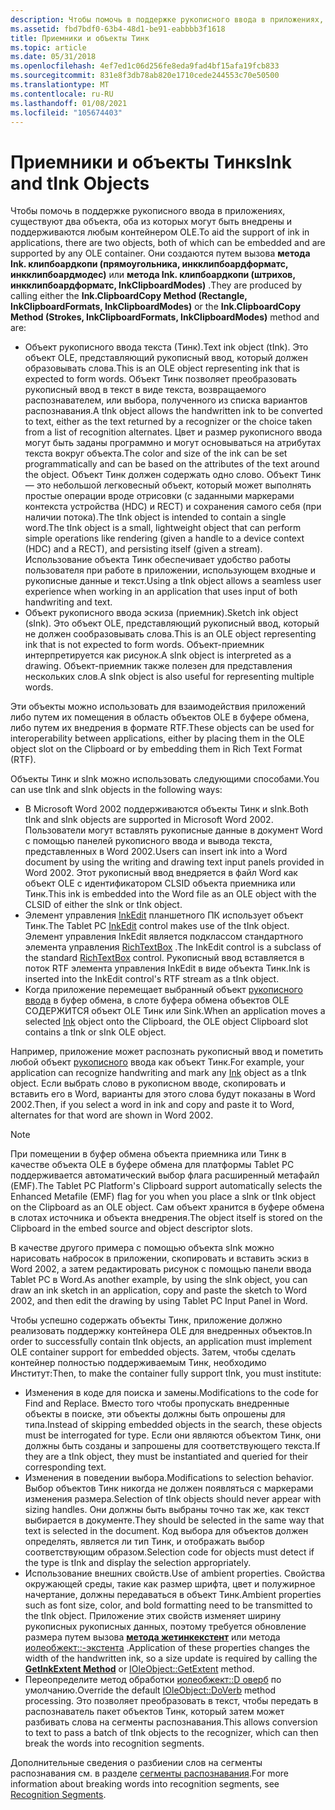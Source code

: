 ```yaml
---
description: Чтобы помочь в поддержке рукописного ввода в приложениях, существуют два объекта, оба из которых могут быть внедрены и поддерживаются любым контейнером OLE.
ms.assetid: fbd7bdf0-63b4-48d1-be91-eabbbb3f1618
title: Приемники и объекты Тинк
ms.topic: article
ms.date: 05/31/2018
ms.openlocfilehash: 4ef7ed1c06d256fe8eda9fad4bf15afa19fcb833
ms.sourcegitcommit: 831e8f3db78ab820e1710cede244553c70e50500
ms.translationtype: MT
ms.contentlocale: ru-RU
ms.lasthandoff: 01/08/2021
ms.locfileid: "105674403"
---
```

# <a name="sink-and-tink-objects"></a><span data-ttu-id="6a124-103">Приемники и объекты Тинк</span><span class="sxs-lookup"><span data-stu-id="6a124-103">sInk and tInk Objects</span></span>

<span data-ttu-id="6a124-104">Чтобы помочь в поддержке рукописного ввода в приложениях, существуют два объекта, оба из которых могут быть внедрены и поддерживаются любым контейнером OLE.</span><span class="sxs-lookup"><span data-stu-id="6a124-104">To aid the support of ink in applications, there are two objects, both of which can be embedded and are supported by any OLE container.</span></span> <span data-ttu-id="6a124-105">Они создаются путем вызова **метода Ink. клипбоардкопи (прямоугольника, инкклипбоардформатс, инкклипбоардмодес)** или **метода Ink. клипбоардкопи (штрихов, инкклипбоардформатс, InkClipboardModes)** .</span><span class="sxs-lookup"><span data-stu-id="6a124-105">They are produced by calling either the **Ink.ClipboardCopy Method (Rectangle, InkClipboardFormats, InkClipboardModes)** or the **Ink.ClipboardCopy Method (Strokes, InkClipboardFormats, InkClipboardModes)** method and are:</span></span>

-   <span data-ttu-id="6a124-106">Объект рукописного ввода текста (Тинк).</span><span class="sxs-lookup"><span data-stu-id="6a124-106">Text ink object (tInk).</span></span> <span data-ttu-id="6a124-107">Это объект OLE, представляющий рукописный ввод, который должен образовывать слова.</span><span class="sxs-lookup"><span data-stu-id="6a124-107">This is an OLE object representing ink that is expected to form words.</span></span> <span data-ttu-id="6a124-108">Объект Тинк позволяет преобразовать рукописный ввод в текст в виде текста, возвращаемого распознавателем, или выбора, полученного из списка вариантов распознавания.</span><span class="sxs-lookup"><span data-stu-id="6a124-108">A tInk object allows the handwritten ink to be converted to text, either as the text returned by a recognizer or the choice taken from a list of recognition alternates.</span></span> <span data-ttu-id="6a124-109">Цвет и размер рукописного ввода могут быть заданы программно и могут основываться на атрибутах текста вокруг объекта.</span><span class="sxs-lookup"><span data-stu-id="6a124-109">The color and size of the ink can be set programmatically and can be based on the attributes of the text around the object.</span></span> <span data-ttu-id="6a124-110">Объект Тинк должен содержать одно слово. Объект Тинк — это небольшой легковесный объект, который может выполнять простые операции вроде отрисовки (с заданными маркерами контекста устройства (HDC) и RECT) и сохранения самого себя (при наличии потока).</span><span class="sxs-lookup"><span data-stu-id="6a124-110">The tInk object is intended to contain a single word.The tInk object is a small, lightweight object that can perform simple operations like rendering (given a handle to a device context (HDC) and a RECT), and persisting itself (given a stream).</span></span> <span data-ttu-id="6a124-111">Использование объекта Тинк обеспечивает удобство работы пользователя при работе в приложении, использующем входные и рукописные данные и текст.</span><span class="sxs-lookup"><span data-stu-id="6a124-111">Using a tInk object allows a seamless user experience when working in an application that uses input of both handwriting and text.</span></span>
-   <span data-ttu-id="6a124-112">Объект рукописного ввода эскиза (приемник).</span><span class="sxs-lookup"><span data-stu-id="6a124-112">Sketch ink object (sInk).</span></span> <span data-ttu-id="6a124-113">Это объект OLE, представляющий рукописный ввод, который не должен сообразовывать слова.</span><span class="sxs-lookup"><span data-stu-id="6a124-113">This is an OLE object representing ink that is not expected to form words.</span></span> <span data-ttu-id="6a124-114">Объект-приемник интерпретируется как рисунок.</span><span class="sxs-lookup"><span data-stu-id="6a124-114">A sInk object is interpreted as a drawing.</span></span> <span data-ttu-id="6a124-115">Объект-приемник также полезен для представления нескольких слов.</span><span class="sxs-lookup"><span data-stu-id="6a124-115">A sInk object is also useful for representing multiple words.</span></span>

<span data-ttu-id="6a124-116">Эти объекты можно использовать для взаимодействия приложений либо путем их помещения в область объектов OLE в буфере обмена, либо путем их внедрения в формате RTF.</span><span class="sxs-lookup"><span data-stu-id="6a124-116">These objects can be used for interoperability between applications, either by placing them in the OLE object slot on the Clipboard or by embedding them in Rich Text Format (RTF).</span></span>

<span data-ttu-id="6a124-117">Объекты Тинк и sInk можно использовать следующими способами.</span><span class="sxs-lookup"><span data-stu-id="6a124-117">You can use tInk and sInk objects in the following ways:</span></span>

-   <span data-ttu-id="6a124-118">В Microsoft Word 2002 поддерживаются объекты Тинк и sInk.</span><span class="sxs-lookup"><span data-stu-id="6a124-118">Both tInk and sInk objects are supported in Microsoft Word 2002.</span></span> <span data-ttu-id="6a124-119">Пользователи могут вставлять рукописные данные в документ Word с помощью панелей рукописного ввода и вывода текста, представленных в Word 2002.</span><span class="sxs-lookup"><span data-stu-id="6a124-119">Users can insert ink into a Word document by using the writing and drawing text input panels provided in Word 2002.</span></span> <span data-ttu-id="6a124-120">Этот рукописный ввод внедряется в файл Word как объект OLE с идентификатором CLSID объекта приемника или Тинк.</span><span class="sxs-lookup"><span data-stu-id="6a124-120">This ink is embedded into the Word file as an OLE object with the CLSID of either the sInk or tInk object.</span></span>
-   <span data-ttu-id="6a124-121">Элемент управления [InkEdit](/previous-versions/ms552265(v=vs.100)) планшетного ПК использует объект Тинк.</span><span class="sxs-lookup"><span data-stu-id="6a124-121">The Tablet PC [InkEdit](/previous-versions/ms552265(v=vs.100)) control makes use of the tInk object.</span></span> <span data-ttu-id="6a124-122">Элемент управления InkEdit является подклассом стандартного элемента управления [RichTextBox](/dotnet/api/system.windows.forms.richtextbox?view=netcore-3.1) .</span><span class="sxs-lookup"><span data-stu-id="6a124-122">The InkEdit control is a subclass of the standard [RichTextBox](/dotnet/api/system.windows.forms.richtextbox?view=netcore-3.1) control.</span></span> <span data-ttu-id="6a124-123">Рукописный ввод вставляется в поток RTF элемента управления InkEdit в виде объекта Тинк.</span><span class="sxs-lookup"><span data-stu-id="6a124-123">Ink is inserted into the InkEdit control's RTF stream as a tInk object.</span></span>
-   <span data-ttu-id="6a124-124">Когда приложение перемещает выбранный объект [рукописного ввода](/previous-versions/aa515768(v=msdn.10)) в буфер обмена, в слоте буфера обмена объектов OLE СОДЕРЖИТСЯ объект OLE Тинк или Sink.</span><span class="sxs-lookup"><span data-stu-id="6a124-124">When an application moves a selected [Ink](/previous-versions/aa515768(v=msdn.10)) object onto the Clipboard, the OLE object Clipboard slot contains a tInk or sInk OLE object.</span></span>

<span data-ttu-id="6a124-125">Например, приложение может распознать рукописный ввод и пометить любой объект [рукописного](/previous-versions/aa515768(v=msdn.10)) ввода как объект Тинк.</span><span class="sxs-lookup"><span data-stu-id="6a124-125">For example, your application can recognize handwriting and mark any [Ink](/previous-versions/aa515768(v=msdn.10)) object as a tInk object.</span></span> <span data-ttu-id="6a124-126">Если выбрать слово в рукописном вводе, скопировать и вставить его в Word, варианты для этого слова будут показаны в Word 2002.</span><span class="sxs-lookup"><span data-stu-id="6a124-126">Then, if you select a word in ink and copy and paste it to Word, alternates for that word are shown in Word 2002.</span></span>

> [!Note]  
> <span data-ttu-id="6a124-127">При помещении в буфер обмена объекта приемника или Тинк в качестве объекта OLE в буфере обмена для платформы Tablet PC поддерживается автоматический выбор флага расширенный метафайл (EMF).</span><span class="sxs-lookup"><span data-stu-id="6a124-127">The Tablet PC Platform's Clipboard support automatically selects the Enhanced Metafile (EMF) flag for you when you place a sInk or tInk object on the Clipboard as an OLE object.</span></span> <span data-ttu-id="6a124-128">Сам объект хранится в буфере обмена в слотах источника и объекта внедрения.</span><span class="sxs-lookup"><span data-stu-id="6a124-128">The object itself is stored on the Clipboard in the embed source and object descriptor slots.</span></span>

 

<span data-ttu-id="6a124-129">В качестве другого примера с помощью объекта sInk можно нарисовать набросок в приложении, скопировать и вставить эскиз в Word 2002, а затем редактировать рисунок с помощью панели ввода Tablet PC в Word.</span><span class="sxs-lookup"><span data-stu-id="6a124-129">As another example, by using the sInk object, you can draw an ink sketch in an application, copy and paste the sketch to Word 2002, and then edit the drawing by using Tablet PC Input Panel in Word.</span></span>

<span data-ttu-id="6a124-130">Чтобы успешно содержать объекты Тинк, приложение должно реализовать поддержку контейнера OLE для внедренных объектов.</span><span class="sxs-lookup"><span data-stu-id="6a124-130">In order to successfully contain tInk objects, an application must implement OLE container support for embedded objects.</span></span> <span data-ttu-id="6a124-131">Затем, чтобы сделать контейнер полностью поддерживаемым Тинк, необходимо Институт:</span><span class="sxs-lookup"><span data-stu-id="6a124-131">Then, to make the container fully support tInk, you must institute:</span></span>

-   <span data-ttu-id="6a124-132">Изменения в коде для поиска и замены.</span><span class="sxs-lookup"><span data-stu-id="6a124-132">Modifications to the code for Find and Replace.</span></span> <span data-ttu-id="6a124-133">Вместо того чтобы пропускать внедренные объекты в поиске, эти объекты должны быть опрошены для типа.</span><span class="sxs-lookup"><span data-stu-id="6a124-133">Instead of skipping embedded objects in the search, these objects must be interrogated for type.</span></span> <span data-ttu-id="6a124-134">Если они являются объектом Тинк, они должны быть созданы и запрошены для соответствующего текста.</span><span class="sxs-lookup"><span data-stu-id="6a124-134">If they are a tInk object, they must be instantiated and queried for their corresponding text.</span></span>
-   <span data-ttu-id="6a124-135">Изменения в поведении выбора.</span><span class="sxs-lookup"><span data-stu-id="6a124-135">Modifications to selection behavior.</span></span> <span data-ttu-id="6a124-136">Выбор объектов Тинк никогда не должен появляться с маркерами изменения размера.</span><span class="sxs-lookup"><span data-stu-id="6a124-136">Selection of tInk objects should never appear with sizing handles.</span></span> <span data-ttu-id="6a124-137">Они должны быть выбраны точно так же, как текст выбирается в документе.</span><span class="sxs-lookup"><span data-stu-id="6a124-137">They should be selected in the same way that text is selected in the document.</span></span> <span data-ttu-id="6a124-138">Код выбора для объектов должен определять, является ли тип Тинк, и отображать выбор соответствующим образом.</span><span class="sxs-lookup"><span data-stu-id="6a124-138">Selection code for objects must detect if the type is tInk and display the selection appropriately.</span></span>
-   <span data-ttu-id="6a124-139">Использование внешних свойств.</span><span class="sxs-lookup"><span data-stu-id="6a124-139">Use of ambient properties.</span></span> <span data-ttu-id="6a124-140">Свойства окружающей среды, такие как размер шрифта, цвет и полужирное начертание, должны передаваться в объект Тинк.</span><span class="sxs-lookup"><span data-stu-id="6a124-140">Ambient properties such as font size, color, and bold formatting need to be transmitted to the tInk object.</span></span> <span data-ttu-id="6a124-141">Приложение этих свойств изменяет ширину рукописных рукописных данных, поэтому требуется обновление размера путем вызова [**метода жетинкекстент**](/windows/desktop/api/msinkaut/nf-msinkaut-iinklineinfo-getinkextent) или метода [иолеобжект::-экстента](/windows/win32/api/oleidl/nf-oleidl-ioleobject-getextent) .</span><span class="sxs-lookup"><span data-stu-id="6a124-141">Application of these properties changes the width of the handwritten ink, so a size update is required by calling the [**GetInkExtent Method**](/windows/desktop/api/msinkaut/nf-msinkaut-iinklineinfo-getinkextent) or [IOleObject::GetExtent](/windows/win32/api/oleidl/nf-oleidl-ioleobject-getextent) method.</span></span>
-   <span data-ttu-id="6a124-142">Переопределите метод обработки [иолеобжект::D оверб](/windows/win32/api/oleidl/nf-oleidl-ioleobject-doverb) по умолчанию.</span><span class="sxs-lookup"><span data-stu-id="6a124-142">Override the default [IOleObject::DoVerb](/windows/win32/api/oleidl/nf-oleidl-ioleobject-doverb) method processing.</span></span> <span data-ttu-id="6a124-143">Это позволяет преобразовать в текст, чтобы передать в распознаватель пакет объектов Тинк, который затем может разбивать слова на сегменты распознавания.</span><span class="sxs-lookup"><span data-stu-id="6a124-143">This allows conversion to text to pass a batch of tInk objects to the recognizer, which can then break the words into recognition segments.</span></span>

<span data-ttu-id="6a124-144">Дополнительные сведения о разбиении слов на сегменты распознавания см. в разделе [сегменты распознавания](recognition-segments.md).</span><span class="sxs-lookup"><span data-stu-id="6a124-144">For more information about breaking words into recognition segments, see [Recognition Segments](recognition-segments.md).</span></span>

 

 
